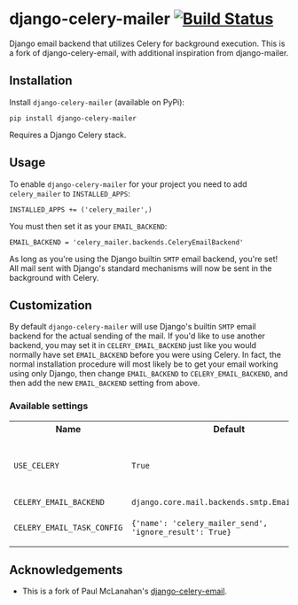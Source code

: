 # django-celery-mailer [![Build Status](https://travis-ci.org/PressLabs/django-celery-mailer.svg?branch=master)](https://travis-ci.org/PressLabs/django-celery-mailer)

Django email backend that utilizes Celery for background execution. This is a 
fork of django-celery-email, with additional inspiration from django-mailer.

## Installation

Install `django-celery-mailer` (available on PyPi):

	pip install django-celery-mailer

Requires a Django Celery stack.

## Usage

To enable `django-celery-mailer` for your project you need to add `celery_mailer` to
`INSTALLED_APPS`:

	INSTALLED_APPS += ('celery_mailer',)

You must then set it as your `EMAIL_BACKEND`:

	EMAIL_BACKEND = 'celery_mailer.backends.CeleryEmailBackend'

As long as you're using the Django builtin `SMTP` email backend, you're set! All
mail sent with Django's standard mechanisms will now be sent in the background 
with Celery.

## Customization

By default `django-celery-mailer` will use Django's builtin `SMTP` email backend
for the actual sending of the mail. If you'd like to use another backend, you
may set it in `CELERY_EMAIL_BACKEND` just like you would normally have set
`EMAIL_BACKEND` before you were using Celery. In fact, the normal installation
procedure will most likely be to get your email working using only Django, then
change `EMAIL_BACKEND` to `CELERY_EMAIL_BACKEND`, and then add the new
`EMAIL_BACKEND` setting from above.

### Available settings

<table>
  <tr>
    <th>Name</th><th>Default</th><th>Description</th>
  </tr>
  <tr>
    <td><code>USE_CELERY</code></td><td><code>True</code></td><td>Used to disable running tasks in Celery</td>
  </tr>
  <tr>
    <td><code>CELERY_EMAIL_BACKEND</code></td><td><code>django.core.mail.backends.smtp.EmailBackend</code></td><td>See above</td>
  </tr>
  <tr>
    <td><code>CELERY_EMAIL_TASK_CONFIG</code></td><td><code>{'name': 'celery_mailer_send', 'ignore_result': True}</code></td><td>Additional <a href="http://celery.readthedocs.org/en/latest/userguide/tasks.html#basics">Celery Task</a> configuration</td>
  </tr>
</table>

## Acknowledgements

* This is a fork of Paul McLanahan's [django-celery-email](https://bitbucket.org/pmclanahan/django-celery-email).
